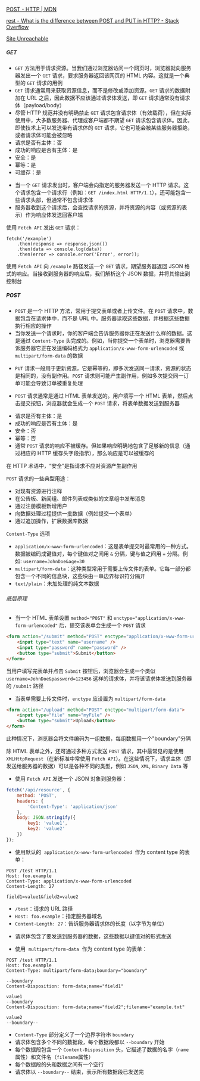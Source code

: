 [POST - HTTP | MDN](https://developer.mozilla.org/zh-CN/docs/Web/HTTP/Methods/POST)

[rest - What is the difference between POST and PUT in HTTP? - Stack Overflow](https://stackoverflow.com/questions/630453/what-is-the-difference-between-post-and-put-in-http)

[Site Unreachable](https://stackoverflow.com/questions/549/the-definitive-guide-to-form-based-website-authentication)

##### GET

- `GET` 方法用于请求资源。当我们通过浏览器访问一个网页时，浏览器就向服务器发出一个 `GET` 请求，要求服务器返回该网页的 HTML 内容。这就是一个典型的 `GET` 请求的用例
- `GET` 请求通常用来获取资源信息，而不是修改或添加资源。`GET` 请求的数据附加在 URL 之后，因此数据不应该通过请求体发送，即 `GET` 请求通常没有请求体（payload/body）
- 尽管 HTTP 规范并没有明确禁止 `GET` 请求包含请求体（有效载荷），但在实际使用中，大多数服务器、代理或客户端都不期望 `GET` 请求包含请求体。因此，即使技术上可以发送带有请求体的 `GET` 请求，它也可能会被某些服务器拒绝，或者请求体可能会被忽略
- 请求是否有主体：否
- 成功的响应是否有主体：是
- 安全：是
- 幂等：是
- 可缓存：是

* 当一个 `GET` 请求发出时，客户端会向指定的服务器发送一个 HTTP 请求。这个请求包含一个请求行（例如：`GET /index.html HTTP/1.1`），还可能包含一些请求头部，但通常不包含请求体
* 服务器收到这个请求后，会查找请求的资源，并将资源的内容（或资源的表示）作为响应体发送回客户端

使用 `Fetch API` 发出 `GET` 请求：

```HTTP
fetch('/example')
	.then(response => response.json())
	.then(data => console.log(data))
	.then(error => console.error('Error', error));
```

使用 `Fetch API` 向 `/example` 路径发送一个 `GET` 请求，期望服务器返回 JSON 格式的响应。当接收到服务器的响应后，我们解析这个 JSON 数据，并将其输出到控制台

##### POST

- `POST` 是一个 HTTP 方法，常用于提交表单或者上传文件。在 `POST` 请求中，数据包含在请求体中，而不是 URL 中。服务器读取这些数据，并根据这些数据执行相应的操作
- 当你发送一个请求时，你的客户端会告诉服务器你正在发送什么样的数据。这是通过 `Content-Type` 头完成的。例如，当你提交一个表单时，浏览器需要告诉服务器它正在发送编码格式为 `application/x-www-form-urlencoded` 或 `multipart/form-data` 的数据

* `PUT` 请求一般用于更新资源，它是幂等的，即多次发送同一请求，资源的状态是相同的，没有副作用。`POST` 请求则可能产生副作用，例如多次提交同一订单可能会导致订单被重复处理

- `POST` 请求通常是通过 HTML 表单发送的。用户填写一个 HTML 表单，然后点击提交按钮，浏览器就会生成一个 `POST` 请求，将表单数据发送到服务器

* 请求是否有主体：是
* 成功的响应是否有主体：是
* 安全：否
* 幂等：否
* 通常 `POST` 请求的响应不被缓存。但如果响应明确地包含了足够新的信息（通过相应的 HTTP 缓存头字段指示），那么响应是可以被缓存的

在 HTTP 术语中，“安全”是指请求不应对资源产生副作用

`POST` 请求的一些典型用途：

- 对现有资源进行注释
- 在公告板、新闻组、邮件列表或类似的文章组中发布消息
- 通过注册模板新增用户
- 向数据处理过程提供一批数据（例如提交一个表单）
- 通过追加操作，扩展数据库数据

`Content-Type` 选项

- `application/x-www-form-urlencoded`：这是表单提交时最常用的一种方式。数据被编码成键值对，每个键值对之间用 `&` 分隔，键与值之间用 `=` 分隔。例如: `username=JohnDoe&age=30`
- `multipart/form-data`：这种类型常用于需要上传文件的表单。它每一部分都包含一个不同的信息块，这些块由一串边界标识符分隔开
- `text/plain`：未加处理的纯文本数据

###### 底层原理

- 当一个 HTML 表单设置 `method="POST"` 和 `enctype="application/x-www-form-urlencoded"` 后，提交该表单会生成一个 `POST` 请求

```HTML
<form action="/submit" method="POST" enctype="application/x-www-form-urlencoded">
	<input type="text" name="username" />
	<input type="password" name="password" />
	<button type="submit">Submit</button>
</form>
```

当用户填写完表单并点击 `Submit` 按钮后，浏览器会生成一个类似 `username=JohnDoe&password=123456` 这样的请求体，并将该请求体发送到服务器的 `/submit` 路径

- 当表单需要上传文件时，`enctype` 应设置为 `multipart/form-data`

```HTML
<form action="/upload" method="POST" enctype="multipart/form-data">
	<input type="file" name="myFile" />
	<button type="submit">Upload</button>
</form>
```

此种情况下，浏览器会将文件编码为一组数据，每组数据用一个"boundary"分隔

除 HTML 表单之外，还可通过多种方式发送 `POST` 请求，其中最常见的是使用 `XMLHttpRequest`（在新标准中常使用 `Fetch API`）。在这些情况下，请求主体（即发送给服务器的数据）可以是各种不同的类型，例如 `JSON`, `XML`, `Binary Data` 等

- 使用 `Fetch API` 发送一个 JSON 对象到服务器：

```JavaScript
fetch('/api/resource', {
	method: 'POST',
	headers: {
		'Content-Type': 'application/json'
	},
	body: JSON.stringify({
		key1: 'value1',
		key2: 'value2'
	})
});
```

- 使用默认的  `application/x-www-form-urlencoded`  作为 content type 的表单：

```HTTP
POST /test HTTP/1.1
Host: foo.example
Content-Type: application/x-www-form-urlencoded
Content-Length: 27

field1=value1&field2=value2
```

- `/test`：请求的 URL 路径
- `Host: foo.example`：指定服务器域名
- `Content-Length: 27`：告诉服务器请求体的长度（以字节为单位）

* 请求体包含了要发送到服务器的数据，这些数据以键值对的形式发送

* 使用  `multipart/form-data`  作为 content type 的表单：

```HTTP
POST /test HTTP/1.1
Host: foo.example
Content-Type: multipart/form-data;boundary="boundary"

--boundary
Content-Disposition: form-data;name="field1"

value1
--boundary
Content-Disposition: form-data;name="field2";filename="example.txt"

value2
--boundary--
```

- `Content-Type` 部分定义了一个边界字符串 `boundary`
- 请求体包含多个不同的数据段，每个数据段都以 `--boundary` 开始
- 每个数据段包含一个 `Content-Disposition` 头，它描述了数据的名字（`name`属性）和文件名（`filename`属性）
- 每个数据段的头和数据之间有一个空行
- 请求体以 `--boundary--` 结束，表示所有数据段已发送完

